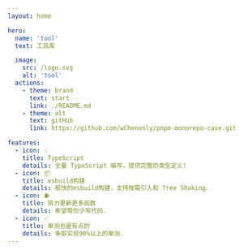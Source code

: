 ```yaml
---
layout: home

hero:
  name: 'tool'
  text: 工具库

  image:
    src: /logo.svg
    alt: 'tool'
  actions:
    - theme: brand
      text: start
      link: ./README.md
    - theme: alt
      text: gitHub
      link: https://github.com/wChenonly/pnpm-monorepo-case.git

features:
  - icon: 💡
    title: TypeScript
    details: 全量 TypeScript 编写，提供完整的类型定义!
  - icon: 📦
    title: esbuild构建
    details: 极快的esbuild构建，支持按需引入和 Tree Shaking.
  - icon: ⛽️
    title: 努力更新更多函数
    details: 希望帮你少写代码.
  - icon: ✅
    title: 单测也是有点的
    details: 争取实现90%以上的单测.
---
```


<script setup>
import { onMounted } from 'vue'
import { getReleaseTag } from './.vitepress/utils.ts'

onMounted(() => {
  getReleaseTag()
})
</script>
